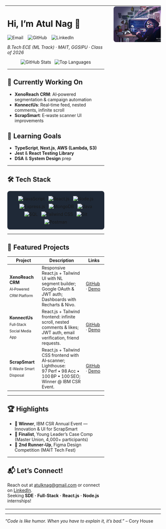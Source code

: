 <table width="100%"> <tr> <td valign="top" width="65%"> <h1>Hi, I’m Atul Nag 👋</h1> <p> <a href="mailto:atulknag@gmail.com" style="text-decoration:none;"> <img src="https://img.shields.io/badge/atulknag@gmail.com-c14438?style=flat&logo=Gmail&logoColor=white" alt="Email"/> </a> &nbsp;&nbsp; <a href="https://github.com/atul-10-01" style="text-decoration:none;"> <img src="https://img.shields.io/badge/GitHub-000?style=flat&logo=github&logoColor=white" alt="GitHub"/> </a> &nbsp;&nbsp; <a href="https://linkedin.com/in/atul-nag-935233303/" style="text-decoration:none;"> <img src="https://img.shields.io/badge/LinkedIn-0A66C2?style=flat&logo=linkedin&logoColor=white" alt="LinkedIn"/> </a> </p> <p><em>B.Tech ECE (ML Track) · MAIT, GGSIPU · Class of 2026</em></p>
  <div align="center">
    <img src="https://github-readme-stats.vercel.app/api?username=atul-10-01&show_icons=true&hide_border=true&theme=dark&exclude_lang=C" 
         alt="GitHub Stats" width="360"/>
    &nbsp;
    <img src="https://github-readme-stats.vercel.app/api/top-langs/?username=atul-10-01&layout=compact&hide_border=true&theme=dark&exclude_lang=C" 
         alt="Top Languages" width="240"/>
  </div>

  ---
  
  ## 🌱 Currently Working On
  - **XenoReach CRM**: AI‑powered segmentation & campaign automation  
  - **KonnectUs**: Real‑time feed, nested comments, infinite scroll  
  - **ScrapSmart**: E‑waste scanner UI improvements  

  ## 🎯 Learning Goals
  - **TypeScript**, **Next.js**, **AWS (Lambda, S3)**  
  - **Jest** & **React Testing Library**  
  - **DSA** & **System Design** prep  

  ---
  
  ## 🛠 Tech Stack

  <div align="center" style="background-color:#1f2937; padding:12px; border-radius:8px; display:inline-block;">
    <img src="https://cdn.jsdelivr.net/gh/devicons/devicon/icons/javascript/javascript-original.svg"   alt="JavaScript"   height="36px" style="margin:4px;"/>
    <img src="https://cdn.jsdelivr.net/gh/devicons/devicon/icons/react/react-original.svg"               alt="React.js"      height="36px" style="margin:4px;"/>
    <img src="https://cdn.jsdelivr.net/gh/devicons/devicon/icons/nodejs/nodejs-original.svg"               alt="Node.js"       height="36px" style="margin:4px;"/>
    <img src="https://cdn.jsdelivr.net/gh/devicons/devicon/icons/express/express-original.svg"             alt="Express.js"    height="36px" style="margin:4px;"/>
    <img src="https://cdn.jsdelivr.net/gh/devicons/devicon/icons/mongodb/mongodb-original.svg"             alt="MongoDB"       height="36px" style="margin:4px;"/>
    <img src="https://cdn.jsdelivr.net/gh/devicons/devicon/icons/java/java-original.svg"                   alt="Java"          height="36px" style="margin:4px;"/>
    <img src="https://cdn.jsdelivr.net/gh/devicons/devicon/icons/mysql/mysql-original.svg"                 alt="SQL"           height="36px" style="margin:4px;"/>
    <img src="https://cdn.jsdelivr.net/gh/devicons/devicon/icons/tailwindcss/tailwindcss-original.svg"     alt="Tailwind CSS"  height="36px" style="margin:4px;"/>
    <img src="https://cdn.jsdelivr.net/gh/devicons/devicon/icons/git/git-original.svg"                     alt="Git"           height="36px" style="margin:4px;"/>
    <img src="https://cdn.jsdelivr.net/gh/devicons/devicon/icons/postman/postman-original.svg"             alt="Postman"       height="36px" style="margin:4px;"/>
  </div>

  ---
  
  ## 🚀 Featured Projects

  | Project                                               | Description                                                                                                                    | Links                                                                                             |
  | ----------------------------------------------------- | ------------------------------------------------------------------------------------------------------------------------------ | ------------------------------------------------------------------------------------------------- |
  | **XenoReach CRM**<br><sub>AI‑Powered CRM Platform</sub> | Responsive React.js + Tailwind UI with NL segment builder;<br>Google OAuth & JWT auth;<br>Dashboards with Recharts & Nivo.   | [GitHub](https://github.com/atul-10-01/XenoReach-CRM) · [Demo](https://xeno-reach-crm.vercel.app) |
  | **KonnectUs**<br><sub>Full‑Stack Social Media App</sub> | React.js + Tailwind frontend: infinite scroll, nested comments & likes;<br>JWT auth, email verification, friend requests.    | [GitHub](https://github.com/atul-10-01/KonnectUs) · [Demo](https://konnect-us-theta.vercel.app/)  |
  | **ScrapSmart**<br><sub>E‑Waste Smart Disposal</sub>    | React.js + Tailwind CSS frontend with AI‑scanner;<br>Lighthouse: 97 Perf • 98 Acc • 100 BP • 100 SEO;<br>Winner @ IBM CSR Event. | [GitHub](https://github.com/atul-10-01/ScrapSmart) · [Demo](https://scrap-smart.vercel.app)        |

  ---
  
  ## 🏆 Highlights
  - 🥇 **Winner**, IBM CSR Annual Event — Innovation & UI for ScrapSmart  
  - 🏅 **Finalist**, Young Leader’s Case Comp (Master Union, 4,000+ participants)  
  - 🎨 **2nd Runner‑Up**, Figma Design Competition (MAIT Tech Fest)  

  ---
  
  ## 📬 Let’s Connect!
  Reach out at [atulknag@gmail.com](mailto:atulknag@gmail.com) or connect on [LinkedIn](https://linkedin.com/in/atul-nag-935233303/).  
  Seeking **SDE · Full‑Stack · React.js · Node.js** internships!
</td>

<td valign="top" width="35%" align="right">
  <img src="./cover_image.jpg" alt="Atul coding setup" width="250px" style="border-radius:8px; margin-left:16px;"/>
</td>

  </tr>
</table>

---

_“Code is like humor. When you have to explain it, it’s bad.”_ – Cory House  
